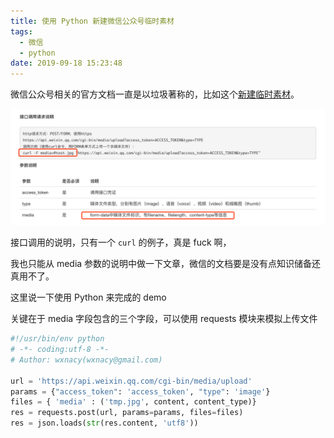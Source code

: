 ```yaml
---
title: 使用 Python 新建微信公众号临时素材
tags:
  - 微信
  - python
date: 2019-09-18 15:23:48
---
```



微信公众号相关的官方文档一直是以垃圾著称的，比如这个[新建临时素材](https://mp.weixin.qq.com/wiki?t=resource/res_main&id=mp1444738726)。

<!-- more -->
<!-- toc -->

![1](https://raw.githubusercontent.com/wxnacy/image/master/blog/wx-media1_1031.png)

接口调用的说明，只有一个 `curl` 的例子，真是 fuck 啊，

我也只能从 media 参数的说明中做一下文章，微信的文档要是没有点知识储备还真用不了。

这里说一下使用 Python 来完成的 demo

关键在于 media 字段包含的三个字段，可以使用 requests 模块来模拟上传文件

```python
#!/usr/bin/env python
# -*- coding:utf-8 -*-
# Author: wxnacy(wxnacy@gmail.com)

url = 'https://api.weixin.qq.com/cgi-bin/media/upload'
params = {"access_token": 'access_token', "type": 'image'}
files = { 'media' : ('tmp.jpg', content, content_type)}
res = requests.post(url, params=params, files=files)
res = json.loads(str(res.content, 'utf8'))
```

